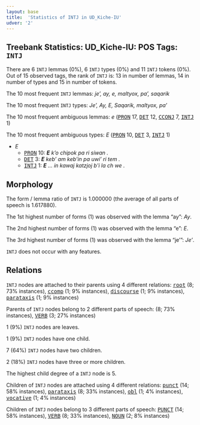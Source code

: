 ```yaml
---
layout: base
title:  'Statistics of INTJ in UD_Kiche-IU'
udver: '2'
---
```


## Treebank Statistics: UD_Kiche-IU: POS Tags: `INTJ`

There are 6 `INTJ` lemmas (0%), 6 `INTJ` types (0%) and 11 `INTJ` tokens (0%).
Out of 15 observed tags, the rank of `INTJ` is: 13 in number of lemmas, 14 in number of types and 15 in number of tokens.

The 10 most frequent `INTJ` lemmas: <em>jeʼ, ay, e, maltyox, paʼ, saqarik</em>

The 10 most frequent `INTJ` types:  <em>Jeʼ, Ay, E, Saqarik, maltyox, paʼ</em>

The 10 most frequent ambiguous lemmas: <em>e</em> (<tt><a href="quc_iu-pos-PRON.html">PRON</a></tt> 17, <tt><a href="quc_iu-pos-DET.html">DET</a></tt> 12, <tt><a href="quc_iu-pos-CCONJ.html">CCONJ</a></tt> 7, <tt><a href="quc_iu-pos-INTJ.html">INTJ</a></tt> 1)

The 10 most frequent ambiguous types:  <em>E</em> (<tt><a href="quc_iu-pos-PRON.html">PRON</a></tt> 10, <tt><a href="quc_iu-pos-DET.html">DET</a></tt> 3, <tt><a href="quc_iu-pos-INTJ.html">INTJ</a></tt> 1)


* <em>E</em>
  * <tt><a href="quc_iu-pos-PRON.html">PRON</a></tt> 10: <em><b>E</b> kʼo chipok pa ri siwan .</em>
  * <tt><a href="quc_iu-pos-DET.html">DET</a></tt> 3: <em><b>E</b> kebʼ am kebʼin pa uwiʼ ri tem .</em>
  * <tt><a href="quc_iu-pos-INTJ.html">INTJ</a></tt> 1: <em><b>E</b> ... in kawaj katzjoj b'i la ch we .</em>

## Morphology

The form / lemma ratio of `INTJ` is 1.000000 (the average of all parts of speech is 1.617880).

The 1st highest number of forms (1) was observed with the lemma “ay”: <em>Ay</em>.

The 2nd highest number of forms (1) was observed with the lemma “e”: <em>E</em>.

The 3rd highest number of forms (1) was observed with the lemma “jeʼ”: <em>Jeʼ</em>.

`INTJ` does not occur with any features.


## Relations

`INTJ` nodes are attached to their parents using 4 different relations: <tt><a href="quc_iu-dep-root.html">root</a></tt> (8; 73% instances), <tt><a href="quc_iu-dep-ccomp.html">ccomp</a></tt> (1; 9% instances), <tt><a href="quc_iu-dep-discourse.html">discourse</a></tt> (1; 9% instances), <tt><a href="quc_iu-dep-parataxis.html">parataxis</a></tt> (1; 9% instances)

Parents of `INTJ` nodes belong to 2 different parts of speech:  (8; 73% instances), <tt><a href="quc_iu-pos-VERB.html">VERB</a></tt> (3; 27% instances)

1 (9%) `INTJ` nodes are leaves.

1 (9%) `INTJ` nodes have one child.

7 (64%) `INTJ` nodes have two children.

2 (18%) `INTJ` nodes have three or more children.

The highest child degree of a `INTJ` node is 5.

Children of `INTJ` nodes are attached using 4 different relations: <tt><a href="quc_iu-dep-punct.html">punct</a></tt> (14; 58% instances), <tt><a href="quc_iu-dep-parataxis.html">parataxis</a></tt> (8; 33% instances), <tt><a href="quc_iu-dep-obl.html">obl</a></tt> (1; 4% instances), <tt><a href="quc_iu-dep-vocative.html">vocative</a></tt> (1; 4% instances)

Children of `INTJ` nodes belong to 3 different parts of speech: <tt><a href="quc_iu-pos-PUNCT.html">PUNCT</a></tt> (14; 58% instances), <tt><a href="quc_iu-pos-VERB.html">VERB</a></tt> (8; 33% instances), <tt><a href="quc_iu-pos-NOUN.html">NOUN</a></tt> (2; 8% instances)

